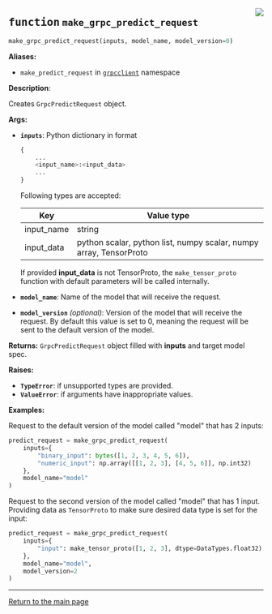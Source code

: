 <a href="../../../../client/python/lib/ovmsclient/tfs_compat/grpc/requests.py#L39"><img align="right" style="float:right;" src="https://img.shields.io/badge/-source-cccccc?style=flat-square"></a>

## <kbd>function</kbd> `make_grpc_predict_request`

```python
make_grpc_predict_request(inputs, model_name, model_version=0)
```


**Aliases:**
- `make_predict_request` in [`grpcclient`](grpcclient.md) namespace


**Description**:

Creates `GrpcPredictRequest` object. 


**Args:**
 
 - <b>`inputs`</b>:  Python dictionary in format 
    ```python
    {
        ...
        <input_name>:<input_data>
        ...
    }
    ```               
    Following types are accepted: 

    | Key | Value type |
    |---|---|
    | input_name | string |
    | input_data | python scalar, python list, numpy scalar, numpy array, TensorProto |        

    If provided **input_data** is not TensorProto, the `make_tensor_proto` function with default parameters will be called internally. 

- <b>`model_name`</b>: Name of the model that will receive the request. 

- <b>`model_version`</b> <i>(optional)</i>: Version of the model that will receive the request.          By default this value is set to 0, meaning the request will be sent to the default version of the model. 


**Returns:**
 `GrpcPredictRequest` object filled with **inputs** and target model spec. 


**Raises:**
 
 - <b>`TypeError`</b>:   if unsupported types are provided. 
 - <b>`ValueError`</b>:  if arguments have inappropriate values. 


**Examples:**

 Request to the default version of the model called "model" that has 2 inputs:   

```python 
predict_request = make_grpc_predict_request(
    inputs={
        "binary_input": bytes([1, 2, 3, 4, 5, 6]),
        "numeric_input": np.array([[1, 2, 3], [4, 5, 6]], np.int32)
    }, 
    model_name="model"
)
```

Request to the second version of the model called "model" that has 1 input.
Providing data as `TensorProto` to make sure desired data type is set for the input:

```python
predict_request = make_grpc_predict_request(
    inputs={
        "input": make_tensor_proto([1, 2, 3], dtype=DataTypes.float32)
    }, 
    model_name="model", 
    model_version=2
)
```

---

<a href="README.md">Return to the main page</a>
